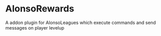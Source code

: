 # AlonsoRewards
A addon plugin for AlonsoLeagues which execute commands and send messages on player levelup
